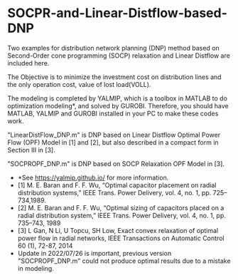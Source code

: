 # SOCPR-and-Linear-Distflow-based-DNP
Two examples for distribution network planning (DNP) method based on Second-Order cone programming (SOCP) relaxation and Linear Distflow are included here. 

The Objective is to minimize the investment cost on distribution lines and the only operation cost, value of lost load(VOLL). 

The modeling is completed by YALMIP, which is a toolbox in MATLAB to do optimization modeling*, and solved by GUROBI. 
Therefore, you should have MATLAB, YALMIP and GUROBI installed in your PC to make these codes work.

"LinearDistFlow_DNP.m" is DNP based on Linear Distflow Optimal Power Flow (OPF) Model in [1] and [2], but also described in a compact form in Section III in [3].

"SOCPROPF_DNP.m" is DNP based on SOCP Relaxation OPF Model in [3].

* *See https://yalmip.github.io/ for more information.
* [1] M. E. Baran and F. F. Wu, “Optimal capacitor placement on radial distribution systems,” IEEE Trans. Power Delivery, vol. 4, no. 1, pp. 725–734,1989.
* [2] M. E. Baran and F. F. Wu, “Optimal sizing of capacitors placed on a radial distribution system,” IEEE Trans. Power Delivery, vol. 4, no. 1, pp. 735–743, 1989
* [3] L Gan, N Li, U Topcu, SH Low, Exact convex relaxation of optimal power flow in radial networks, IEEE Transactions on Automatic Control 60 (1), 72-87, 2014
* Update in 2022/07/26 is important, previous version "SOCPROPF_DNP.m" could not produce optimal results due to a mistake in modeling.
